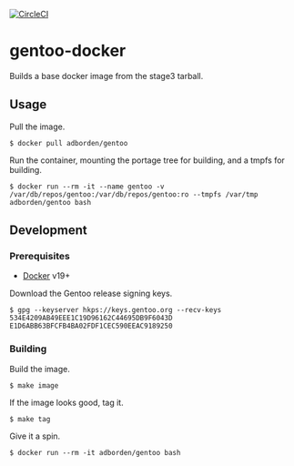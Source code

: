 [![CircleCI](https://circleci.com/gh/adborden/gentoo-docker.svg?style=svg)](https://circleci.com/gh/adborden/gentoo-docker)

# gentoo-docker

Builds a base docker image from the stage3 tarball.

## Usage

Pull the image.

    $ docker pull adborden/gentoo

Run the container, mounting the portage tree for building, and a tmpfs for
building.

    $ docker run --rm -it --name gentoo -v /var/db/repos/gentoo:/var/db/repos/gentoo:ro --tmpfs /var/tmp adborden/gentoo bash


## Development


### Prerequisites

- [Docker](https://docs.docker.com/) v19+

Download the Gentoo release signing keys.

    $ gpg --keyserver hkps://keys.gentoo.org --recv-keys 534E4209AB49EEE1C19D96162C44695DB9F6043D E1D6ABB63BFCFB4BA02FDF1CEC590EEAC9189250


### Building

Build the image.

    $ make image

If the image looks good, tag it.

    $ make tag

Give it a spin.

    $ docker run --rm -it adborden/gentoo bash
